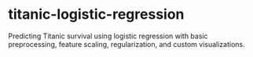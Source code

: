 # titanic-logistic-regression
Predicting Titanic survival using logistic regression with basic preprocessing, feature scaling, regularization, and custom visualizations.
